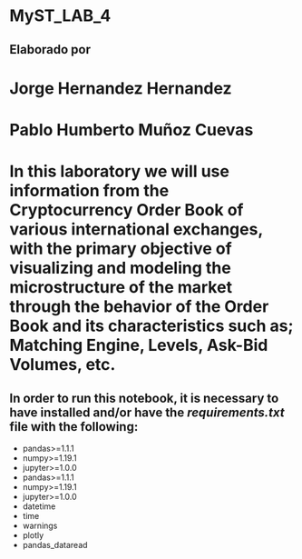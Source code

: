 # MyST_LAB_4

## Elaborado por

# Jorge Hernandez Hernandez
# Pablo Humberto Muñoz Cuevas

# In this laboratory we will use information from the Cryptocurrency Order Book of various international exchanges, with the primary objective of visualizing and modeling the microstructure of the market through the behavior of the Order Book and its characteristics such as; Matching Engine, Levels, Ask-Bid Volumes, etc.

## In order to run this notebook, it is necessary to have installed and/or have the _requirements.txt_ file with the following: 

- pandas>=1.1.1 
- numpy>=1.19.1
- jupyter>=1.0.0
- pandas>=1.1.1 
- numpy>=1.19.1
- jupyter>=1.0.0
- datetime
- time
- warnings
- plotly
- pandas_dataread
